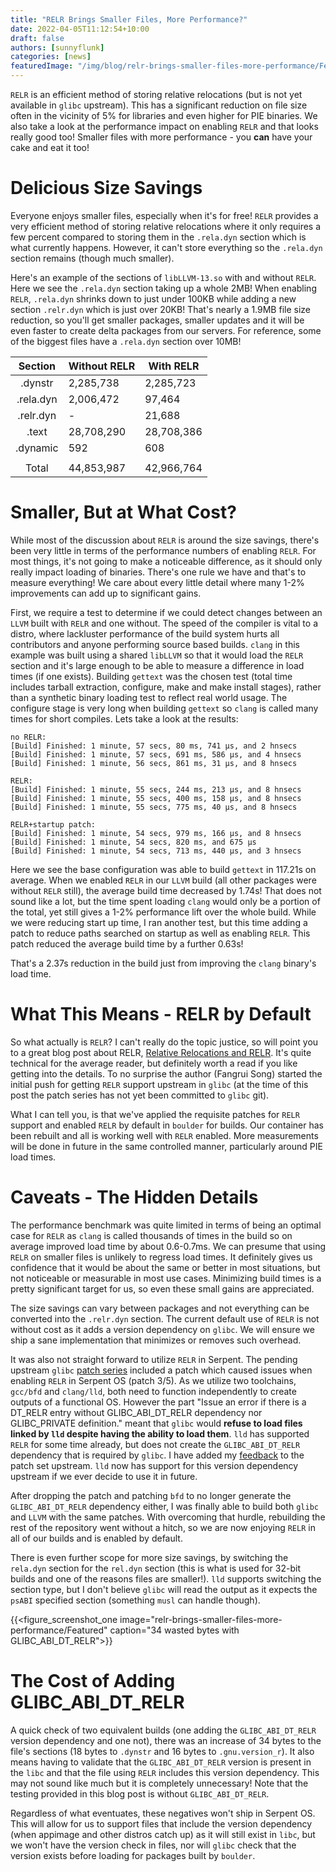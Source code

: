 ```yaml
---
title: "RELR Brings Smaller Files, More Performance?"
date: 2022-04-05T11:12:54+10:00
draft: false
authors: [sunnyflunk]
categories: [news]
featuredImage: "/img/blog/relr-brings-smaller-files-more-performance/Featured.webp"
---
```


`RELR` is an efficient method of storing relative relocations (but is not yet available in `glibc` upstream). This has a
significant reduction on file size often in the vicinity of 5% for libraries and even higher for PIE binaries. We also
take a look at the performance impact on enabling `RELR` and that looks really good too! Smaller files with more
performance - you **can** have your cake and eat it too!

<!--more-->

# Delicious Size Savings

Everyone enjoys smaller files, especially when it's for free! `RELR` provides a very efficient method of storing
relative relocations where it only requires a few percent compared to storing them in the `.rela.dyn` section which is
what currently happens. However, it can't store everything so the `.rela.dyn` section remains (though much smaller).

Here's an example of the sections of `libLLVM-13.so` with and without `RELR`. Here we see the `.rela.dyn` section taking
up a whole 2MB! When enabling `RELR`, `.rela.dyn` shrinks down to just under 100KB while adding a new section
`.relr.dyn` which is just over 20KB! That's nearly a 1.9MB file size reduction, so you'll get smaller packages, smaller
updates and it will be even faster to create delta packages from our servers. For reference, some of the biggest files
have a `.rela.dyn` section over 10MB!

| Section   | Without RELR | With RELR  |
|:---------:|--------------|------------|
| .dynstr   |  2,285,738   |  2,285,723 |
| .rela.dyn |  2,006,472   |    97,464  |
| .relr.dyn |      -       |    21,688  |
| .text     | 28,708,290   | 28,708,386 |
| .dynamic  |      592     |      608   |
|           |              |            |
| Total     | 44,853,987   | 42,966,764 |

# Smaller, But at What Cost?

While most of the discussion about `RELR` is around the size savings, there's been very little in terms of the
performance numbers of enabling `RELR`. For most things, it's not going to make a noticeable difference, as it should
only really impact loading of binaries. There's one rule we have and that's to measure everything! We care about every
little detail where many 1-2% improvements can add up to significant gains.

First, we require a test to determine if we could detect changes between an `LLVM` built with `RELR` and one without.
The speed of the compiler is vital to a distro, where lackluster performance of the build system hurts all contributors
and anyone performing source based builds. `clang` in this example was built using a shared `libLLVM` so that it would
load the `RELR` section and it's large enough to be able to measure a difference in load times (if one exists). Building
`gettext` was the chosen test (total time includes tarball extraction, configure, make and make install stages), rather
than a synthetic binary loading test to reflect real world usage. The configure stage is very long when building
`gettext` so `clang` is called many times for short compiles. Lets take a look at the results:

```
no RELR:
[Build] Finished: 1 minute, 57 secs, 80 ms, 741 μs, and 2 hnsecs
[Build] Finished: 1 minute, 57 secs, 691 ms, 586 μs, and 4 hnsecs
[Build] Finished: 1 minute, 56 secs, 861 ms, 31 μs, and 8 hnsecs

RELR:
[Build] Finished: 1 minute, 55 secs, 244 ms, 213 μs, and 8 hnsecs
[Build] Finished: 1 minute, 55 secs, 400 ms, 158 μs, and 8 hnsecs
[Build] Finished: 1 minute, 55 secs, 775 ms, 40 μs, and 8 hnsecs

RELR+startup patch:
[Build] Finished: 1 minute, 54 secs, 979 ms, 166 μs, and 8 hnsecs
[Build] Finished: 1 minute, 54 secs, 820 ms, and 675 μs
[Build] Finished: 1 minute, 54 secs, 713 ms, 440 μs, and 3 hnsecs
```

Here we see the base configuration was able to build `gettext` in 117.21s on average. When we enabled `RELR` in our
`LLVM` build (all other packages were without `RELR` still), the average build time decreased by 1.74s! That does not
sound like a lot, but the time spent loading `clang` would only be a portion of the total, yet still gives a 1-2%
performance lift over the whole build. While we were reducing start up time, I ran another test, but this time adding a
patch to reduce paths searched on startup as well as enabling `RELR`. This patch reduced the average build time by a
further 0.63s!

That's a 2.37s reduction in the build just from improving the `clang` binary's load time.

# What This Means - RELR by Default

So what actually is `RELR`? I can't really do the topic justice, so will point you to a great blog post about RELR,
[Relative Relocations and RELR](https://maskray.me/blog/2021-10-31-relative-relocations-and-relr). It's quite technical
for the average reader, but definitely worth a read if you like getting into the details. To no surprise the author
(Fangrui Song) started the initial push for getting `RELR` support upstream in `glibc` (at the time of this post the
patch series has not yet been committed to `glibc` git).

What I can tell you, is that we've applied the requisite patches for `RELR` support and enabled `RELR` by default in
`boulder` for builds. Our container has been rebuilt and all is working well with `RELR` enabled. More measurements will
be done in future in the same controlled manner, particularly around PIE load times.

# Caveats - The Hidden Details

The performance benchmark was quite limited in terms of being an optimal case for `RELR` as `clang` is called thousands
of times in the build so on average improved load time by about 0.6-0.7ms. We can presume that using `RELR` on smaller
files is unlikely to regress load times. It definitely gives us confidence that it would be about the same or better in
most situations, but not noticeable or measurable in most use cases. Minimizing build times is a pretty significant
target for us, so even these small gains are appreciated.

The size savings can vary between packages and not everything can be converted into the `.relr.dyn` section. The current
default use of `RELR` is not without cost as it adds a version dependency on `glibc`. We will ensure we ship a sane
implementation that minimizes or removes such overhead.

It was also not straight forward to utilize `RELR` in Serpent. The pending upstream `glibc`
[patch series](https://sourceware.org/pipermail/libc-alpha/2022-February/136290.html) included a patch which caused
issues when enabling `RELR` in Serpent OS (patch 3/5). As we utilize two toolchains, `gcc/bfd` and `clang/lld`, both
need to function independently to create outputs of a functional OS. However the part "Issue an error if there is a
DT_RELR entry without GLIBC_ABI_DT_RELR dependency nor GLIBC_PRIVATE definition." meant that `glibc` would **refuse to
load files linked by `lld` despite having the ability to load them**. `lld` has supported `RELR` for some time already,
but does not create the `GLIBC_ABI_DT_RELR` dependency that is required by `glibc`. I have added my
[feedback](https://sourceware.org/pipermail/libc-alpha/2022-March/136773.html) to the patch set upstream. `lld` now has
support for this version dependency upstream if we ever decide to use it in future.

After dropping the patch and patching `bfd` to no longer generate the `GLIBC_ABI_DT_RELR` dependency either, I was
finally able to build both `glibc` and `LLVM` with the same patches. With overcoming that hurdle, rebuilding the rest of
the repository went without a hitch, so we are now enjoying `RELR` in all of our builds and is enabled by default.

There is even further scope for more size savings, by switching the `rela.dyn` section for the `rel.dyn` section (this
is what is used for 32-bit builds and one of the reasons files are smaller!). `lld` supports switching the section type,
but I don't believe `glibc` will read the output as it expects the `psABI` specified section (something `musl` can
handle though).

{{<figure_screenshot_one image="relr-brings-smaller-files-more-performance/Featured" caption="34 wasted bytes with GLIBC_ABI_DT_RELR">}}

# The Cost of Adding GLIBC_ABI_DT_RELR

A quick check of two equivalent builds (one adding the `GLIBC_ABI_DT_RELR` version dependency and one not), there was an
increase of 34 bytes to the file's sections (18 bytes to `.dynstr` and 16 bytes to `.gnu.version_r`). It also means
having to validate that the `GLIBC_ABI_DT_RELR` version is present in the `libc` and that the file using `RELR` includes
this version dependency. This may not sound like much but it is completely unnecessary! Note that the testing provided
in this blog post is without `GLIBC_ABI_DT_RELR`.

Regardless of what eventuates, these negatives won't ship in Serpent OS. This will allow for us to support files that
include the version dependency (when appimage and other distros catch up) as it will still exist in `libc`, but we won't
have the version check in files, nor will `glibc` check that the version exists before loading for packages built by
`boulder`.
